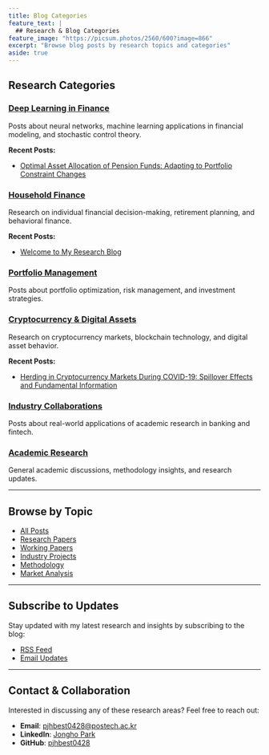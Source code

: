```yaml
---
title: Blog Categories
feature_text: |
  ## Research & Blog Categories
feature_image: "https://picsum.photos/2560/600?image=866"
excerpt: "Browse blog posts by research topics and categories"
aside: true
---
```


## Research Categories

### [Deep Learning in Finance](/blog/category/deep-learning/)
Posts about neural networks, machine learning applications in financial modeling, and stochastic control theory.

**Recent Posts:**
- [Optimal Asset Allocation of Pension Funds: Adapting to Portfolio Constraint Changes](/blog/2024/12/19/pension-fund-asset-allocation/)

### [Household Finance](/blog/category/household-finance/)
Research on individual financial decision-making, retirement planning, and behavioral finance.

**Recent Posts:**
- [Welcome to My Research Blog](/blog/2024/12/19/welcome-to-my-blog/)

### [Portfolio Management](/blog/category/portfolio-management/)
Posts about portfolio optimization, risk management, and investment strategies.

### [Cryptocurrency & Digital Assets](/blog/category/cryptocurrency/)
Research on cryptocurrency markets, blockchain technology, and digital asset behavior.

**Recent Posts:**
- [Herding in Cryptocurrency Markets During COVID-19: Spillover Effects and Fundamental Information](/blog/2024/12/19/cryptocurrency-herding-covid19/)

### [Industry Collaborations](/blog/category/industry-collaborations/)
Posts about real-world applications of academic research in banking and fintech.

### [Academic Research](/blog/category/academic-research/)
General academic discussions, methodology insights, and research updates.

---

## Browse by Topic

- [All Posts](/blog/)
- [Research Papers](/blog/category/research-papers/)
- [Working Papers](/blog/category/working-papers/)
- [Industry Projects](/blog/category/industry-projects/)
- [Methodology](/blog/category/methodology/)
- [Market Analysis](/blog/category/market-analysis/)

---

## Subscribe to Updates

Stay updated with my latest research and insights by subscribing to the blog:

- [RSS Feed](/feed.xml)
- [Email Updates](mailto:pjhbest0428@postech.ac.kr?subject=Blog%20Subscription)

---

## Contact & Collaboration

Interested in discussing any of these research areas? Feel free to reach out:

- **Email**: [pjhbest0428@postech.ac.kr](mailto:pjhbest0428@postech.ac.kr)
- **LinkedIn**: [Jongho Park](https://www.linkedin.com/in/jongho-park-b082a7219/)
- **GitHub**: [pjhbest0428](https://github.com/pjhbest0428)
